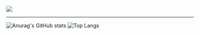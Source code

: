 <img src="https://leetcard.jacoblin.cool/DuhaRabaya?theme=dark&font=source_code_pro  ">
<hr/>

![Anurag's GitHub stats](https://github-readme-stats.vercel.app/api?username=DuhaRabaya&theme=dark&show_icons=true)
![Top Langs](https://github-readme-stats.vercel.app/api/top-langs/?username=DuhaRabaya&hide_progress=true)
